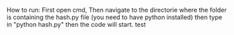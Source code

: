 How to run: First open cmd, Then navigate to the directorie where the folder is containing the hash.py file
(you need to have python installed) then type in "python hash.py" then the code will start. test
